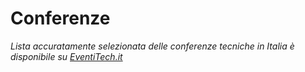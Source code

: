 # Conferenze

*Lista accuratamente selezionata delle conferenze tecniche in Italia è disponibile su [EventiTech.it](https://www.eventitech.it)*
